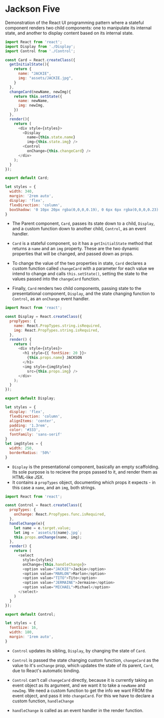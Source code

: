 # Jackson Five 

Demonstration of the React UI programming pattern where a stateful component renders two child components: one to manipulate its internal state, and another to display content based on its internal state. 

```js
import React from 'react';
import Display from './Display';
import Control from './Control';

const Card = React.createClass({
  getInitialState(){
    return {
      name: "JACKIE",
      img: "assets/JACKIE.jpg",
    }
  },
  changeCard(newName, newImg){
    return this.setState({
      name: newName,
      img: newImg,
    })
  },
  render(){
    return (  
      <div style={styles}>
        <Display 
          name={this.state.name}
          img={this.state.img} />
        <Control 
          onChange={this.changeCard} />
      </div>
    );
  }
});

export default Card;

let styles = {
  width: 340,
  margin: '2rem auto',
  display: 'flex',
  flexDirection: 'column',
  boxShadow: '0 10px 20px rgba(0,0,0,0.19), 0 6px 6px rgba(0,0,0,0.23)'
}
```
* The Parent component, `Card`, passes its state down to a child, `Display`, and a custom function down to another child, `Control`, as an event handler. 

* `Card` is a stateful component, so it has a `getInitialState` method that returns a `name` and an `img` property. These are the two dynamic properties that will be changed, and passed down as props. 

* To change the value of the two properties in state, `Card` declares a custom function called `changeCard` with a parameter for each value we intend to change and calls `this.setState()`, setting the state to the values passed into the `changeCard` function.  
* Finally, `Card` renders two child components, passing state to the presentational component, `Display`, and the state changing function to `Control`, as an `onChange` event handler.

```js
import React from 'react';

const Display = React.createClass({
  propTypes: {
    name: React.PropTypes.string.isRequired,
    img: React.PropTypes.string.isRequired,
  },
  render() {
    return (  
      <div style={styles}>
        <h1 style={{ fontSize: 20 }}>
          {this.props.name} JACKSON
        </h1>
        <img style={imgStyles}
          src={this.props.img} />
      </div>
    );
  }
});

export default Display;

let styles = {
  display: 'flex',
  flexDirection: 'column',
  alignItems: 'center',
  padding: '1.3rem',
  color: '#333',
  fontFamily: 'sans-serif'
}
let imgStyles = {
  width: 250,
  borderRadius: '50%'
}
```

* `Display` is the presentational component, basically an empty scaffolding. Its sole purpose is to recieve the props passed to it, and render them as HTML-like JSX. 
* It contains a `propTypes` object, documenting which props it expects - in this case a `name`, and an `img`, both strings. 


```js
import React from 'react';

const Control = React.createClass({
  propTypes: {
    onChange: React.PropTypes.func.isRequired,
  },
  handleChange(e){
    let name = e.target.value;
    let img = `assets/${name}.jpg`;
    this.props.onChange(name, img);
  },
  render() {
    return (  
      <select 
        style={styles}
        onChange={this.handleChange}>
        <option value="JACKIE">Jackie</option>
        <option value="MARLON">Marlon</option>
        <option value="TITO">Tito</option>
        <option value="JERMAINE">Jermaine</option>
        <option value="MICHAEL">Michael</option>
      </select>
    )
  }
});

export default Control;

let styles = {
  fontSize: 16,
  width: 180,
  margin: '1rem auto',
}

```


* `Control` updates its sibling, `Display`, by changing the state of `Card`. 

* `Control` is passed the state changing custom function, `changeCard` as the value to it's `onChange` prop, which updates the state of its parent, `Card`, due to React's automatic binding.

* `Control` can't call `changeCard` directly, because it is currently taking an event object as its argument, and we want it to take a `newName` and `newImg`. We need a custom function to get the info we want FROM the event object, and pass it into `changeCard`. For this we have to declare a custom function, `handleChange`

* `handleChange` is called as an event handler in the render function.
